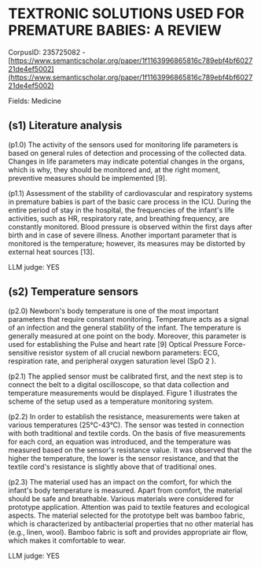 # TEXTRONIC SOLUTIONS USED FOR PREMATURE BABIES: A REVIEW

CorpusID: 235725082 - [https://www.semanticscholar.org/paper/1f1163996865816c789ebf4bf602721de4ef5002](https://www.semanticscholar.org/paper/1f1163996865816c789ebf4bf602721de4ef5002)

Fields: Medicine

## (s1) Literature analysis
(p1.0) The activity of the sensors used for monitoring life parameters is based on general rules of detection and processing of the collected data. Changes in life parameters may indicate potential changes in the organs, which is why, they should be monitored and, at the right moment, preventive measures should be implemented [9].

(p1.1) Assessment of the stability of cardiovascular and respiratory systems in premature babies is part of the basic care process in the ICU. During the entire period of stay in the hospital, the frequencies of the infant's life activities, such as HR, respiratory rate, and breathing frequency, are constantly monitored. Blood pressure is observed within the first days after birth and in case of severe illness. Another important parameter that is monitored is the temperature; however, its measures may be distorted by external heat sources [13].

LLM judge: YES

## (s2) Temperature sensors
(p2.0) Newborn's body temperature is one of the most important parameters that require constant monitoring. Temperature acts as a signal of an infection and the general stability of the infant. The temperature is generally measured at one point on the body. Moreover, this parameter is used for establishing the Pulse and heart rate [9] Optical Pressure Force-sensitive resistor system of all crucial newborn parameters: ECG, respiration rate, and peripheral oxygen saturation level (SpO 2 ).

(p2.1) The applied sensor must be calibrated first, and the next step is to connect the belt to a digital oscilloscope, so that data collection and temperature measurements would be displayed. Figure 1 illustrates the scheme of the setup used as a temperature monitoring system.

(p2.2) In order to establish the resistance, measurements were taken at various temperatures (25°C-43°C). The sensor was tested in connection with both traditional and textile cords. On the basis of five measurements for each cord, an equation was introduced, and the temperature was measured based on the sensor's resistance value. It was observed that the higher the temperature, the lower is the sensor resistance, and that the textile cord's resistance is slightly above that of traditional ones.

(p2.3) The material used has an impact on the comfort, for which the infant's body temperature is measured. Apart from comfort, the material should be safe and breathable. Various materials were considered for prototype application. Attention was paid to textile features and ecological aspects. The material selected for the prototype belt was bamboo fabric, which is characterized by antibacterial properties that no other material has (e.g., linen, wool). Bamboo fabric is soft and provides appropriate air flow, which makes it comfortable to wear.

LLM judge: YES

